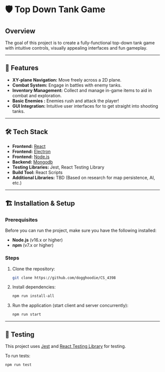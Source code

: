 # 🛡️ **Top Down Tank Game**

## Overview
The goal of this project is to create a fully-functional top-down tank game with intuitive controls, 
visually appealing interfaces and fun gameplay.

---

## 🚀 **Features**
- **XY-plane Navigation:** Move freely across a 2D plane.
- **Combat System:** Engage in battles with enemy tanks.
- **Inventory Management:** Collect and manage in-game items to aid in combat and exploration.
- **Basic Enemies :** Enemies rush and attack the player!
- **GUI Integration:** Intuitive user interfaces for to get straight into shooting tanks.

---

## 🛠️ **Tech Stack**
- **Frontend:** [React](https://reactjs.org/)
- **Frontend:** [Electron](hhttps://www.electronjs.org/)
- **Frontend:** [Node.js](https://nodejs.org/en)
- **Backend:** [Mongodb](https://www.mongodb.com/)
- **Testing Libraries:** Jest, React Testing Library
- **Build Tool:** React Scripts
- **Additional Libraries:** TBD (Based on research for map persistence, AI, etc.)

---

## 🏗️ **Installation & Setup**

### Prerequisites
Before you can run the project, make sure you have the following installed:
- **Node.js** (v16.x or higher)
- **npm** (v7.x or higher)

### Steps
1. Clone the repository:
    ```bash
    git clone https://github.com/dogghoodie/CS_4398
    ```

2. Install dependencies:
    ```bash
    npm run install-all
    ```

3. Run the application (start client and server concurrently):
    ```bash
    npm run start
    ```

---

## 🧪 **Testing**

This project uses [Jest](https://jestjs.io/) and [React Testing Library](https://testing-library.com/) for testing.

To run tests:
```bash
npm run test
```

